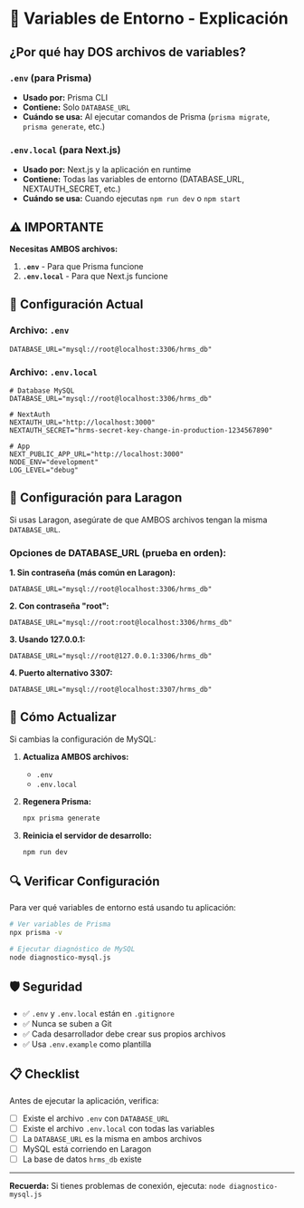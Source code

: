 # 📝 Variables de Entorno - Explicación

## ¿Por qué hay DOS archivos de variables?

### `.env` (para Prisma)
- **Usado por:** Prisma CLI
- **Contiene:** Solo `DATABASE_URL`
- **Cuándo se usa:** Al ejecutar comandos de Prisma (`prisma migrate`, `prisma generate`, etc.)

### `.env.local` (para Next.js)
- **Usado por:** Next.js y la aplicación en runtime
- **Contiene:** Todas las variables de entorno (DATABASE_URL, NEXTAUTH_SECRET, etc.)
- **Cuándo se usa:** Cuando ejecutas `npm run dev` o `npm start`

## ⚠️ IMPORTANTE

**Necesitas AMBOS archivos:**

1. **`.env`** - Para que Prisma funcione
2. **`.env.local`** - Para que Next.js funcione

## 🔧 Configuración Actual

### Archivo: `.env`
```env
DATABASE_URL="mysql://root@localhost:3306/hrms_db"
```

### Archivo: `.env.local`
```env
# Database MySQL
DATABASE_URL="mysql://root@localhost:3306/hrms_db"

# NextAuth
NEXTAUTH_URL="http://localhost:3000"
NEXTAUTH_SECRET="hrms-secret-key-change-in-production-1234567890"

# App
NEXT_PUBLIC_APP_URL="http://localhost:3000"
NODE_ENV="development"
LOG_LEVEL="debug"
```

## 🎯 Configuración para Laragon

Si usas Laragon, asegúrate de que AMBOS archivos tengan la misma `DATABASE_URL`.

### Opciones de DATABASE_URL (prueba en orden):

**1. Sin contraseña (más común en Laragon):**
```env
DATABASE_URL="mysql://root@localhost:3306/hrms_db"
```

**2. Con contraseña "root":**
```env
DATABASE_URL="mysql://root:root@localhost:3306/hrms_db"
```

**3. Usando 127.0.0.1:**
```env
DATABASE_URL="mysql://root@127.0.0.1:3306/hrms_db"
```

**4. Puerto alternativo 3307:**
```env
DATABASE_URL="mysql://root@localhost:3307/hrms_db"
```

## 🚀 Cómo Actualizar

Si cambias la configuración de MySQL:

1. **Actualiza AMBOS archivos:**
   - `.env`
   - `.env.local`

2. **Regenera Prisma:**
   ```bash
   npx prisma generate
   ```

3. **Reinicia el servidor de desarrollo:**
   ```bash
   npm run dev
   ```

## 🔍 Verificar Configuración

Para ver qué variables de entorno está usando tu aplicación:

```bash
# Ver variables de Prisma
npx prisma -v

# Ejecutar diagnóstico de MySQL
node diagnostico-mysql.js
```

## 🛡️ Seguridad

- ✅ `.env` y `.env.local` están en `.gitignore`
- ✅ Nunca se suben a Git
- ✅ Cada desarrollador debe crear sus propios archivos
- ✅ Usa `.env.example` como plantilla

## 📋 Checklist

Antes de ejecutar la aplicación, verifica:

- [ ] Existe el archivo `.env` con `DATABASE_URL`
- [ ] Existe el archivo `.env.local` con todas las variables
- [ ] La `DATABASE_URL` es la misma en ambos archivos
- [ ] MySQL está corriendo en Laragon
- [ ] La base de datos `hrms_db` existe

---

**Recuerda:** Si tienes problemas de conexión, ejecuta: `node diagnostico-mysql.js`
